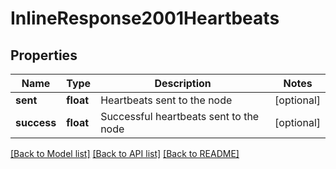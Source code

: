 # InlineResponse2001Heartbeats

## Properties
Name | Type | Description | Notes
------------ | ------------- | ------------- | -------------
**sent** | **float** | Heartbeats sent to the node | [optional] 
**success** | **float** | Successful heartbeats sent to the node | [optional] 

[[Back to Model list]](../README.md#documentation-for-models) [[Back to API list]](../README.md#documentation-for-api-endpoints) [[Back to README]](../README.md)

